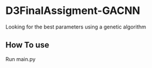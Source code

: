 # D3FinalAssigment-GACNN
Looking for the best parameters using a genetic algorithm


## How To use

Run main.py
